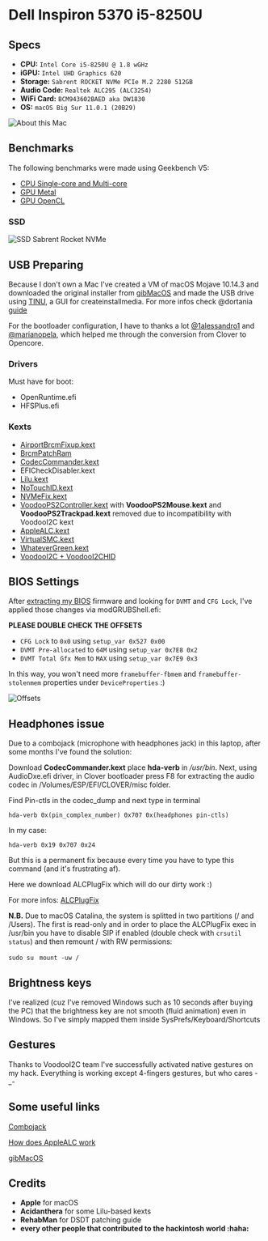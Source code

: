 # Dell Inspiron 5370 i5-8250U

## Specs
* **CPU:** `Intel Core i5-8250U @ 1.8 wGHz`
* **iGPU:** `Intel UHD Graphics 620`
* **Storage:** `Sabrent ROCKET NVMe PCIe M.2 2280 512GB`
* **Audio Code:** `Realtek ALC295 (ALC3254)`
* **WiFi Card:** `BCM943602BAED aka DW1830`
* **OS:** `macOS Big Sur 11.0.1 (20B29)`

![About this Mac](https://i.imgur.com/sL3fQd0.png)

## Benchmarks

The following benchmarks were made using Geekbench V5:

- [CPU Single-core and Multi-core](https://browser.geekbench.com/v5/cpu/2830516)
- [GPU Metal](https://browser.geekbench.com/v5/compute/1173808)
- [GPU OpenCL](https://browser.geekbench.com/v5/compute/1173815)

### SSD

![SSD Sabrent Rocket NVMe](https://i.imgur.com/hEA5Da5.png)


## USB Preparing

Because I don't own a Mac I've created a VM of macOS Mojave 10.14.3 and downloaded the original installer from [gibMacOS](https://github.com/corpnewt/gibMacOS) and made the USB drive using [TINU](https://github.com/ITzTravelInTime/TINU/), a GUI for createinstallmedia. For more infos check @dortania [guide](https://dortania.github.io/OpenCore-Desktop-Guide/installer-guide/mac-install.html)

For the bootloader configuration, I have to thanks a lot [@1alessandro1](https://github.com/1alessandro1) and [@marianopela](https://github.com/marianopela), which helped me through the conversion from Clover to Opencore.

### Drivers

Must have for boot:

* OpenRuntime.efi
* HFSPlus.efi

### Kexts

* [AirportBrcmFixup.kext](https://github.com/acidanthera/AirportBrcmFixup/releases/latest)
* [BrcmPatchRam](https://github.com/acidanthera/BrcmPatchRAM/releases/latest)
* [CodecCommander.kext](https://bitbucket.org/RehabMan/os-x-eapd-codec-commander/downloads/)
* EFICheckDisabler.kext
* [Lilu.kext](https://github.com/acidanthera/Lilu/releases/latest)
* [NoTouchID.kext](https://github.com/al3xtjames/NoTouchID/releases/latest)
* [NVMeFix.kext](https://github.com/acidanthera/NVMeFix/releases/latest)
* [VoodooPS2Controller.kext](https://github.com/acidanthera/VoodooPS2/releases/latest) with **VoodooPS2Mouse.kext** and **VoodooPS2Trackpad.kext** removed due to incompatibility with VoodooI2C kext
* [AppleALC.kext](https://github.com/acidanthera/AppleALC/releases/latest)
* [VirtualSMC.kext](https://github.com/acidanthera/VirtualSMC/releases/latest)
* [WhateverGreen.kext](https://github.com/acidanthera/WhateverGreen/releases)
* [VoodooI2C + VoodooI2CHID](https://github.com/alexandred/VoodooI2C/releases/latest)

## BIOS Settings

After [extracting my BIOS](https://github.com/dreamwhite/bios-extraction-guide/tree/master/Dell) firmware and looking for `DVMT` and `CFG Lock`, I've applied those changes via modGRUBShell.efi:

**PLEASE DOUBLE CHECK THE OFFSETS**

- `CFG Lock` to `0x0` using `setup_var 0x527 0x00`
- `DVMT Pre-allocated` to `64M` using `setup_var 0x7E8 0x2`
- `DVMT Total Gfx Mem` to `MAX` using `setup_var 0x7E9 0x3`

In this way, you won't need more `framebuffer-fbmem` and `framebuffer-stolenmem` properties under `DeviceProperties` :) 

![Offsets](https://i.imgur.com/YnI7V3b.jpg)

## Headphones issue

Due to a combojack (microphone with headphones jack) in this laptop, after some months I've found the solution:

Download **CodecCommander.kext** place **hda-verb** in */usr/bin*. Next, using AudioDxe.efi driver, in Clover bootloader press F8 for extracting the audio codec in /Volumes/ESP/EFI/CLOVER/misc folder. 

Find Pin-ctls in the codec_dump and next type in terminal

`hda-verb 0x(pin_complex_number) 0x707 0x(headphones pin-ctls)`

In my case:

`hda-verb 0x19 0x707 0x24`

But this is a permanent fix because every time you have to type this command (and it's frustrating af).

Here we download ALCPlugFix which will do our dirty work :)

For more infos: [ALCPlugFix](https://osxlatitude.com/forums/topic/11316-how-to-fix-static-noisedistortioncrackling-sound-and-combo-jack-on-laptops/)

**N.B.** Due to macOS Catalina, the system is splitted in two partitions (/ and /Users). The first is read-only and in order to place the ALCPlugFix exec in /usr/bin you have to disable SIP if enabled (double check with `crsutil status`) and then remount / with RW permissions:

`sudo su `
`mount -uw /`

## Brightness keys

I've realized (cuz I've removed Windows such as 10 seconds after buying the PC) that the brightness key are not smooth (fluid animation) even in Windows. So I've simply mapped them inside SysPrefs/Keyboard/Shortcuts 

## Gestures

Thanks to VoodooI2C team I've successfully activated native gestures on my hack. Everything is working except 4-fingers gestures, but who cares -_- 


## Some useful links

[Combojack](https://osxlatitude.com/forums/topic/11316-how-to-fix-static-noisedistortioncrackling-sound-and-combo-jack-on-laptops/)

[How does AppleALC work](https://osxlatitude.com/forums/topic/1946-complete-applehda-patching-guide/)

[gibMacOS](https://github.com/corpnewt/gibMacOS)

## Credits

* **Apple** for macOS
* **Acidanthera** for some Lilu-based kexts
* **RehabMan** for DSDT patching guide
* **every other people that contributed to the hackintosh world :haha:**



